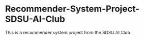 # Recommender-System-Project-SDSU-AI-Club
This is a recommender system project from the SDSU AI Club
